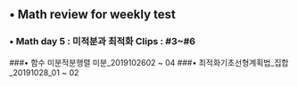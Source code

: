 ## • Math review  for weekly test
### • Math day 5 : 미적분과 최적화 Clips : #3~#6
###• 함수 미분적분행렬 미분_2019102602 ~ 04
###• 최적화기초선형계획법_집합_20191028_01 ~ 02

